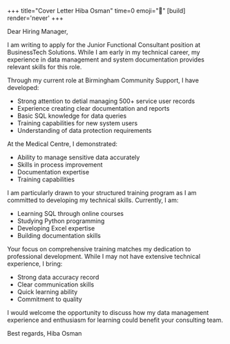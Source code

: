 +++
title="Cover Letter Hiba Osman"
time=0
emoji="📝"
[build]
render='never'
+++

Dear Hiring Manager,

I am writing to apply for the Junior Functional Consultant position at BusinessTech Solutions. While I am early in my technical career, my experience in data management and system documentation provides relevant skills for this role.

Through my current role at Birmingham Community Support, I have developed:

- Strong attention to detial managing 500+ service user records
- Experience creating clear documentation and reports
- Basic SQL knowledge for data queries
- Training capabilities for new system users
- Understanding of data protection requirements

At the Medical Centre, I demonstrated:

- Ability to manage sensitive data accurately
- Skills in process improvement
- Documentation expertise
- Training capabilities

I am particularly drawn to your structured training program as I am committed to developing my technical skills. Currently, I am:

- Learning SQL through online courses
- Studying Python programming
- Developing Excel expertise
- Building documentation skills

Your focus on comprehensive training matches my dedication to professional development. While I may not have extensive technical experience, I bring:

- Strong data accuracy record
- Clear communication skills
- Quick learning ability
- Commitment to quality

I would welcome the opportunity to discuss how my data management experience and enthusiasm for learning could benefit your consulting team.

Best regards,
Hiba Osman
